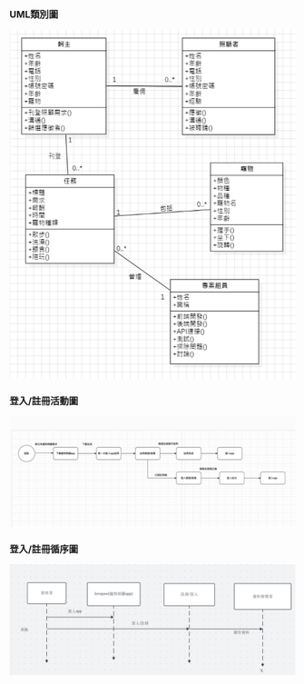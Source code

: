 ### **UML類別圖** ### 
![UML](UML.png)
### **登入/註冊活動圖** ### 
![登入註冊活動圖](登入註冊活動圖.png)
### **登入/註冊循序圖** ### 
![登入註冊循序圖](登入註冊循序圖.png)

